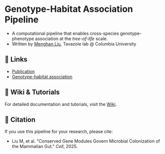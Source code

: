 # Genotype-Habitat Association Pipeline

- A computational pipeline that enables cross-species genotype-phenotype association at the *tree-of-life* scale. 
- Written by [Menghan Liu](https://scholar.google.com/citations?user=c0x_8r4AAAAJ&hl=en&oi=ao), Tavazoie lab @ Columbia University  

  
## 🔗 Links
- [Publication](https://www.cell.com/cell/fulltext/S0092-8674(25)00283-1)
- [Genotype-habitat association](https://tavazoielab.c2b2.columbia.edu/GHA/)


## 📖 Wiki & Tutorials
For detailed documentation and tutorials, visit the [Wiki](https://github.com/ml3958/gephe/wiki/Gephe-wiki).
<!--
 You will find:
- **Project Overviews** – Learn about the key projects hosted here.  
- **Installation Guides** – Step-by-step setup instructions.  
- **Code Usage** – How to run and analyze the scripts in this repository.  
- **FAQs** – Common questions and troubleshooting tips.
-->

## 📜 Citation
If you use this pipeline for your research, please cite:
- Liu M, et al. "Conserved Gene Modules Govern Microbial Colonization of the Mammalian Gut." *Cell*, 2025.
